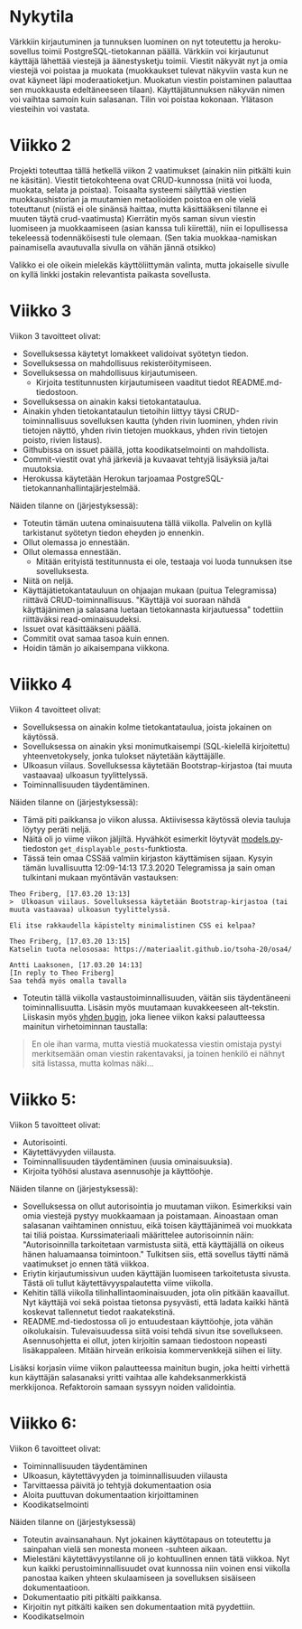 # Nykytila

Värkkiin kirjautuminen ja tunnuksen luominen on nyt toteutettu ja heroku-sovellus toimii PostgreSQL-tietokannan päällä. Värkkiin voi kirjautunut käyttäjä lähettää viestejä ja äänestysketju toimii. Viestit näkyvät nyt ja omia viestejä voi poistaa ja muokata (muokkaukset tulevat näkyviin vasta kun ne ovat käyneet läpi moderaatioketjun. Muokatun viestin poistaminen palauttaa sen muokkausta edeltäneeseen tilaan). Käyttäjätunnuksen näkyvän nimen voi vaihtaa samoin kuin salasanan. Tilin voi poistaa kokonaan. Ylätason viesteihin voi vastata.

# Viikko 2

Projekti toteuttaa tällä hetkellä viikon 2 vaatimukset (ainakin niin pitkälti kuin ne käsitän). Viestit tietokohteena ovat CRUD-kunnossa (niitä voi luoda, muokata, selata ja poistaa). Toisaalta systeemi säilyttää viestien muokkaushistorian ja muutamien metaolioiden poistoa en ole vielä toteuttanut (niistä ei ole sinänsä haittaa, mutta käsittääkseni tilanne ei muuten täytä crud-vaatimusta) Kierrätin myös saman sivun viestin luomiseen ja muokkaamiseen (asian kanssa tuli kiirettä), niin ei lopullisessa tekeleessä todennäköisesti tule olemaan. (Sen takia muokkaa-namiskan painamisella avautuvalla sivulla on vähän jännä otsikko)

Valikko ei ole oikein mielekäs käyttöliittymän valinta, mutta jokaiselle sivulle on kyllä linkki jostakin relevantista paikasta sovellusta.

# Viikko 3

Viikon 3 tavoitteet olivat:

* Sovelluksessa käytetyt lomakkeet validoivat syötetyn tiedon.
* Sovelluksessa on mahdollisuus rekisteröitymiseen.
* Sovelluksessa on mahdollisuus kirjautumiseen.
    * Kirjoita testitunnusten kirjautumiseen vaaditut tiedot README.md-tiedostoon.
* Sovelluksessa on ainakin kaksi tietokantataulua.
* Ainakin yhden tietokantataulun tietoihin liittyy täysi CRUD-toiminnallisuus sovelluksen kautta (yhden rivin luominen, yhden rivin tietojen näyttö, yhden rivin tietojen muokkaus, yhden rivin tietojen poisto, rivien listaus).
* Githubissa on issuet päällä, jotta koodikatselmointi on mahdollista. 
* Commit-viestit ovat yhä järkeviä ja kuvaavat tehtyjä lisäyksiä ja/tai muutoksia. 
* Herokussa käytetään Herokun tarjoamaa PostgreSQL-tietokannanhallintajärjestelmää.

Näiden tilanne on (järjestyksessä):

* Toteutin tämän uutena ominaisuutena tällä viikolla. Palvelin on kyllä tarkistanut syötetyn tiedon eheyden jo ennenkin.
* Ollut olemassa jo ennestään.
* Ollut olemassa ennestään.
    * Mitään erityistä testitunnusta ei ole, testaaja voi luoda tunnuksen itse sovelluksesta.
* Niitä on neljä.
* Käyttäjätietokantatauluun on ohjaajan mukaan (puitua Telegramissa) riittävä CRUD-toiminnallisuus. "Käyttäjä voi suoraan nähdä käyttäjänimen ja salasana luetaan tietokannasta kirjautuessa" todettiin riittäväksi read-ominaisuudeksi.
* Issuet ovat käsittääkseni päällä.
* Commitit ovat samaa tasoa kuin ennen.
* Hoidin tämän jo aikaisempana viikkona.

# Viikko 4

Viikon 4 tavoitteet olivat:

* Sovelluksessa on ainakin kolme tietokantataulua, joista jokainen on käytössä.
* Sovelluksessa on ainakin yksi monimutkaisempi (SQL-kielellä kirjoitettu) yhteenvetokysely, jonka tulokset näytetään käyttäjälle.
* Ulkoasun viilaus. Sovelluksessa käytetään Bootstrap-kirjastoa (tai muuta vastaavaa) ulkoasun tyylittelyssä.
* Toiminnallisuuden täydentäminen.

Näiden tilanne on (järjestyksessä):

* Tämä piti paikkansa jo viikon alussa. Aktiivisessa käytössä olevia tauluja löytyy peräti neljä.
* Näitä oli jo viime viikon jäljiltä. Hyvähköt esimerkit löytyvät [models.py](../application/varkki/models.py)-tiedoston `get_displayable_posts`-funktiosta.
* Tässä tein omaa CSSää valmiin kirjaston käyttämisen sijaan. Kysyin tämän luvallisuutta 12:09-14:13 17.3.2020 Telegramissa ja sain oman tulkintani mukaan myöntävän vastauksen:

```
Theo Friberg, [17.03.20 13:13]
>  Ulkoasun viilaus. Sovelluksessa käytetään Bootstrap-kirjastoa (tai muuta vastaavaa) ulkoasun tyylittelyssä. 

Eli itse rakkaudella käpistelty minimalistinen CSS ei kelpaa?

Theo Friberg, [17.03.20 13:15]
Katselin tuota nelososaa: https://materiaalit.github.io/tsoha-20/osa4/

Antti Laaksonen, [17.03.20 14:13]
[In reply to Theo Friberg]
Saa tehdä myös omalla tavalla
```

* Toteutin tällä viikolla vastaustoiminnallisuuden, väitän siis täydentäneeni toiminnallisuutta. Lisäsin myös muutamaan kuvakkeeseen alt-tekstin. Liiskasin myös [yhden bugin](https://github.com/nomelif/tsoha-2020/commit/b09a85d69552c84a368c52bef05569b8daaa0dee), joka lienee viikon kaksi palautteessa mainitun virhetoiminnan taustalla:

> En ole ihan varma, mutta viestiä muokatessa viestin omistaja pystyi merkitsemään oman viestin rakentavaksi, ja toinen henkilö ei nähnyt sitä listassa, mutta kolmas näki...

# Viikko 5:

Viikon 5 tavoitteet olivat:

* Autorisointi.
* Käytettävyyden viilausta.
* Toiminnallisuuden täydentäminen (uusia ominaisuuksia).
* Kirjoita työhösi alustava asennusohje ja käyttöohje.

Näiden tilanne on (järjestyksessä):

* Sovelluksessa on ollut autorisointia jo muutaman viikon. Esimerkiksi vain omia viestejä pystyy muokkaamaan ja poistamaan. Ainoastaan oman salasanan vaihtaminen onnistuu, eikä toisen käyttäjänimeä voi muokkata tai tiliä poistaa. Kurssimateriaali määrittelee autorisoinnin näin: "Autorisoinnilla tarkoitetaan varmistusta siitä, että käyttäjällä on oikeus hänen haluamaansa toimintoon." Tulkitsen siis, että sovellus täytti nämä vaatimukset jo ennen tätä viikkoa.
* Eriytin kirjautumissivun uuden käyttäjän luomiseen tarkoitetusta sivusta. Tästä oli tullut käytettävyyspalautetta viime viikolla.
* Kehitin tällä viikolla tilinhallintaominaisuuden, jota olin pitkään kaavaillut. Nyt käyttäjä voi sekä poistaa tietonsa pysyvästi, että ladata kaikki häntä koskevat tallennetut tiedot raakatekstinä.
* README.md-tiedostossa oli jo entuudestaan käyttöohje, jota vähän oikolukaisin. Tulevaisuudessa siitä voisi tehdä sivun itse sovellukseen. Asennusohjetta ei ollut, joten kirjoitin samaan tiedostoon nopeasti lisäkappaleen. Mitään hirveän erikoisia kommervenkkejä siihen ei liity.

Lisäksi korjasin viime viikon palautteessa mainitun bugin, joka heitti virhettä kun käyttäjän salasanaksi yritti vaihtaa alle kahdeksanmerkkistä merkkijonoa. Refaktoroin samaan syssyyn noiden validointia.

# Viikko 6:

Viikon 6 tavoitteet olivat:

* Toiminnallisuuden täydentäminen
* Ulkoasun, käytettävyyden ja toiminnallisuuden viilausta
* Tarvittaessa päivitä jo tehtyjä dokumentaation osia
* Aloita puuttuvan dokumentaation kirjoittaminen
* Koodikatselmointi

Näiden tilanne on (järjestyksessä)

* Toteutin avainsanahaun. Nyt jokainen käyttötapaus on toteutettu ja sainpahan vielä sen monesta moneen -suhteen aikaan.
* Mielestäni käytettävyystilanne oli jo kohtuullinen ennen tätä viikkoa. Nyt kun kaikki perustoiminnallisuudet ovat kunnossa niin voinen ensi viikolla panostaa kaiken yhteen skulaamiseen ja sovelluksen sisäiseen dokumentaatioon.
* Dokumentaatio piti pitkälti paikkansa.
* Kirjoitin nyt pitkälti kaiken sen dokumentaation mitä pyydettiin.
* Koodikatselmoin
